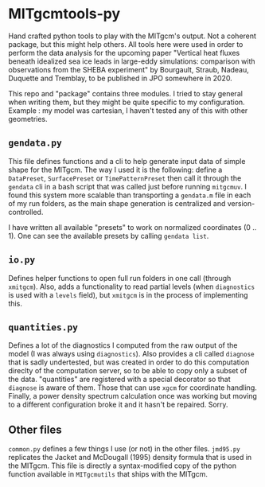 # MITgcmtools-py
Hand crafted python tools to play with the MITgcm's output. Not a coherent package, but this might help others. All tools here were used in order to perform the data analysis for the upcoming paper "Vertical heat fluxes beneath idealized sea ice leads in large-eddy simulations: comparison with observations from the SHEBA experiment" by Bourgault, Straub, Nadeau, Duquette and Tremblay, to be published in JPO somewhere in 2020.

This repo and "package" contains three modules. I tried to stay general when writing them, but they might be quite specific to my configuration. Example : my model was cartesian, I haven't tested any of this with other geometries.

## `gendata.py`

This file defines functions and a cli to help generate input data of simple shape for the MITgcm. The way I used it is the following: define a `DataPreset`, `SurfacePreset` or `TimePatternPreset` then call it through the `gendata` cli in a bash script that was called just before running `mitgcmuv`. I found this system more scalable than transporting a `gendata.m` file in each of my run folders, as the main shape generation is centralized and version-controlled.

I have written all available "presets" to work on normalized coordinates (0 .. 1). One can see the available presets by calling `gendata list`.

## `io.py`

Defines helper functions to open full run folders in one call (through `xmitgcm`). Also, adds a functionality to read partial levels (when `diagnostics` is used with a `levels`  field), but `xmitgcm` is in the process of implementing this.

## `quantities.py`

Defines a lot of the diagnostics I computed from the raw output of the model (I was always using `diagnostics`). Also provides a cli called `diagnose` that is sadly undertested, but was created in order to do this computation direclty of the computation server, so to be able to copy only a subset of the data. "quantities" are registered with a special decorator so that `diagnose` is aware of them. Those that can use `xgcm` for coordinate handling. Finally, a power density spectrum calculation once was working but moving to a different configuration broke it and it hasn't be repaired. Sorry.

## Other files

`common.py` defines a few things I use (or not) in the other files. `jmd95.py` replicates the Jacket and McDougall (1995) density formula that is used in the MITgcm. This file is directly a syntax-modified copy of the python function available in `MITgcmutils` that ships with the MITgcm.